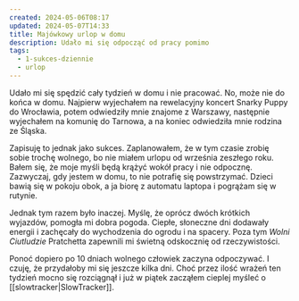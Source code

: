 ```yaml
---
created: 2024-05-06T08:17
updated: 2024-05-07T14:33
title: Majówkowy urlop w domu
description: Udało mi się odpocząć od pracy pomimo
tags:
  - 1-sukces-dziennie
  - urlop
---
```

Udało mi się spędzić cały tydzień w domu i nie pracować. No, może nie do końca w domu. Najpierw wyjechałem na rewelacyjny koncert Snarky Puppy do Wrocławia, potem odwiedziły mnie znajome z Warszawy, następnie wyjechałem na komunię do Tarnowa, a na koniec odwiedziła mnie rodzina ze Śląska.

Zapisuję to jednak jako sukces. Zaplanowałem, że w tym czasie zrobię sobie trochę wolnego, bo nie miałem urlopu od września zeszłego roku. Bałem się, że moje myśli będą krążyć wokół pracy i nie odpocznę. Zazwyczaj, gdy jestem w domu, to nie potrafię się powstrzymać. Dzieci bawią się w pokoju obok, a ja biorę z automatu laptopa i pogrążam się w rutynie.

Jednak tym razem było inaczej. Myślę, że oprócz dwóch krótkich wyjazdów, pomogła mi dobra pogoda. Ciepłe, słoneczne dni dodawały energii i zachęcały do wychodzenia do ogrodu i na spacery. Poza tym *Wolni Ciutludzie* Pratchetta zapewnili mi świetną odskocznię od rzeczywistości.

Ponoć dopiero po 10 dniach wolnego człowiek zaczyna odpoczywać. I czuję, że przydałoby mi się jeszcze kilka dni. Choć przez ilość wrażeń ten tydzień mocno się rozciągnął i już w piątek zacząłem cieplej myśleć o [[slowtracker|SlowTracker]].